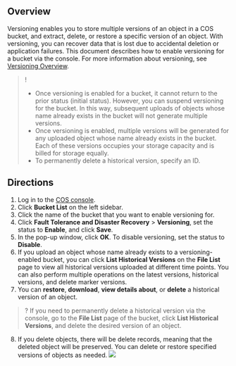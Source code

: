 ## Overview
Versioning enables you to store multiple versions of an object in a COS bucket, and extract, delete, or restore a specific version of an object. With versioning, you can recover data that is lost due to accidental deletion or application failures. This document describes how to enable versioning for a bucket via the console. For more information about versioning, see [Versioning Overview](https://intl.cloud.tencent.com/document/product/436/19883).

>!
>- Once versioning is enabled for a bucket, it cannot return to the prior status (initial status). However, you can suspend versioning for the bucket. In this way, subsequent uploads of objects whose name already exists in the bucket will not generate multiple versions.
>- Once versioning is enabled, multiple versions will be generated for any uploaded object whose name already exists in the bucket. Each of these versions occupies your storage capacity and is billed for storage equally.
>- To permanently delete a historical version, specify an ID.
>

## Directions
1. Log in to the [COS console](https://console.cloud.tencent.com/cos5).
2. Click **Bucket List** on the left sidebar.
3. Click the name of the bucket that you want to enable versioning for.
4. Click **Fault Tolerance and Disaster Recovery** > **Versioning**, set the status to **Enable**, and click **Save**.
5. In the pop-up window, click **OK**.
To disable versioning, set the status to **Disable**.
6. If you upload an object whose name already exists to a versioning-enabled bucket, you can click **List Historical Versions** on the **File List** page to view all historical versions uploaded at different time points. You can also perform multiple operations on the latest versions, historical versions, and delete marker versions.
7. You can **restore**, **download**, **view details about**, or **delete** a historical version of an object.
>? If you need to permanently delete a historical version via the console, go to the **File List** page of the bucket, click **List Historical Versions**, and delete the desired version of an object.
>
8. If you delete objects, there will be delete records, meaning that the deleted object will be preserved. You can delete or restore specified versions of objects as needed.
![](https://main.qcloudimg.com/raw/115cf04687fb375105eddbb9bd883809.png)
